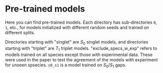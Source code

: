# Pre-trained models
Here you can find pre-trained models. Each directory has sub-directories `0`, `1`, etc., for models initialized with different random seeds and trained on different splits. 

Directories starting with "singlet" are $S_0$ singlet models, and directories starting with "triplet" are $T_1$ triplet models. "exclude_specs_w_exp" refers to models trained on all species except those with experimental data. These were used in the paper to test the agreement of the models with experiment for unseen spsecies. `s0_s1` is a model trained on $S_0/S_1$ gaps.
